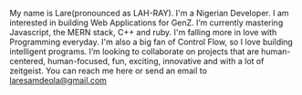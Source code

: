 My name is Lare(pronounced as LAH-RAY). I'm a Nigerian Developer. I am interested in building Web Applications for GenZ.
I’m currently mastering Javascript, the MERN stack, C++ and ruby. I'm falling more in love with Programming everyday. I'm also
a big fan of Control Flow, so I love building intelligent programs.
I’m looking to collaborate on projects that are human-centered, human-focused, fun, exciting, innovative and with a lot of zeitgeist.
You can reach me here or send an email to laresamdeola@gmail.com

<!---
laresamdeola/laresamdeola is a ✨ special ✨ repository because its `README.md` (this file) appears on your GitHub profile.
You can click the Preview link to take a look at your changes.
--->
